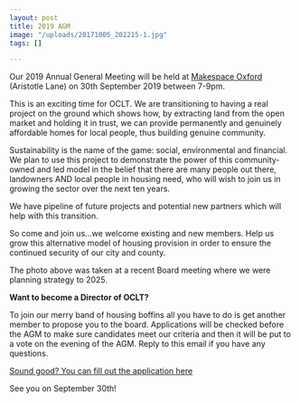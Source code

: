 ```yaml
---
layout: post
title: 2019 AGM
image: "/uploads/20171005_202215-1.jpg"
tags: []

---
```

Our 2019 Annual General Meeting will be held at [Makespace Oxford](https://www.google.co.uk/maps/place/Makespace+Oxford,+1+Aristotle+Ln,+Oxford+OX2+6TP/@51.7678439,-1.2695815,14z/data=!4m2!3m1!1s0x4876c5289f7ffc31:0x6ffe5c7df19aa5b) (Aristotle Lane) on 30th September 2019 between 7-9pm.

This is an exciting time for OCLT. We are transitioning to having a real project on the ground which shows how, by extracting land from the open market and holding it in trust, we can provide permanently and genuinely affordable homes for local people, thus building genuine community.  
  
Sustainability is the name of the game: social, environmental and financial. We plan to use this project to demonstrate the power of this community-owned and led model in the belief that there are many people out there, landowners AND local people in housing need, who will wish to join us in growing the sector over the next ten years.  
  
We have pipeline of future projects and potential new partners which will help with this transition.   
  
So come and join us…we welcome existing and new members. Help us grow this alternative model of housing provision in order to ensure the continued security of our city and county.  
   
The photo above was taken at a recent Board meeting where we were planning strategy to 2025.

**Want to become a Director of OCLT?**  
  
To join our merry band of housing boffins all you have to do is get another member to propose you to the board. Applications will be checked before the AGM to make sure candidates meet our criteria and then it will be put to a vote on the evening of the AGM. Reply to this email if you have any questions.  
  
[Sound good? You can fill out the application here](https://drive.google.com/open?id=1d6MH8fngF3k6fFJAPlm6D5X-MpUzEHCM)  
   
See you on September 30th!
